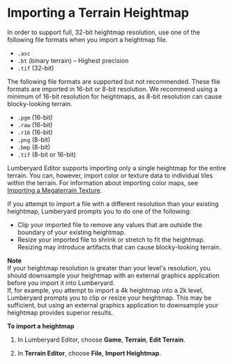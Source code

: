 # Importing a Terrain Heightmap<a name="terrain-heightmap-import"></a>

In order to support full, 32\-bit heightmap resolution, use one of the following file formats when you import a heightmap file\.
+ `.asc`
+ `.bt` \(binary terrain\) – Highest precision
+ `.tif` \(32\-bit\)

The following file formats are supported but not recommended\. These file formats are imported in 16\-bit or 8\-bit resolution\. We recommend using a minimum of 16\-bit resolution for heightmaps, as 8\-bit resolution can cause blocky\-looking terrain\. 
+ `.pgm` \(16\-bit\)
+ `.raw` \(16\-bit\)
+ `.r16` \(16\-bit\)
+ `.png` \(8\-bit\)
+ `.bmp` \(8\-bit\)
+ `.tif` \(8\-bit or 16\-bit\)

Lumberyard Editor supports importing only a single heightmap for the entire terrain\. You can, however, import color or texture data to individual tiles within the terrain\. For information about importing color maps, see [Importing a Megaterrain Texture](terrain-import-color-megaterrain.md)\.

If you attempt to import a file with a different resolution than your existing heightmap, Lumberyard prompts you to do one of the following:
+ Clip your imported file to remove any values that are outside the boundary of your existing heightmap\.
+ Resize your imported file to shrink or stretch to fit the heightmap\. Resizing may introduce artifacts that can cause blocky\-looking terrain\. 

**Note**  
If your heightmap resolution is greater than your level's resolution, you should downsample your heightmap with an external graphics application before you import it into Lumberyard\.  
If, for example, you attempt to import a 4k heightmap into a 2k level, Lumberyard prompts you to clip or resize your heightmap\. This may be sufficient, but using an external graphics application to downsample your heightmap provides superior results\.

**To import a heightmap**

1. In Lumberyard Editor, choose **Game**, **Terrain**, **Edit Terrain**\.

1. In **Terrain Editor**, choose **File**, **Import Heightmap**\.